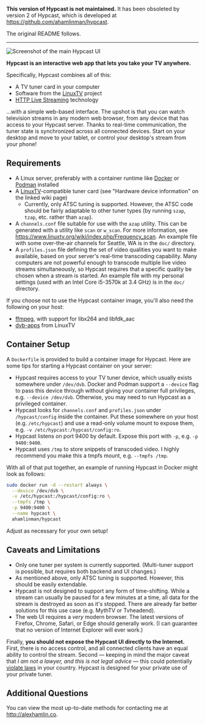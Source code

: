 **This version of Hypcast is not maintained.** It has been obsoleted by version
2 of Hypcast, which is developed at https://github.com/ahamlinman/hypcast.

The original README follows.

---

![Screenshot of the main Hypcast UI](/doc/screenshot.png)

**Hypcast is an interactive web app that lets you take your TV anywhere.**

Specifically, Hypcast combines all of this:

* A TV tuner card in your computer
* Software from the [LinuxTV] project
* [HTTP Live Streaming] technology

…with a simple web-based interface. The upshot is that you can watch television
streams in any modern web browser, from any device that has access to your
Hypcast server. Thanks to real-time communication, the tuner state is
synchronized across all connected devices. Start on your desktop and move to
your tablet, or control your desktop's stream from your phone!

[LinuxTV]: https://www.linuxtv.org/wiki/index.php/Main_Page
[HTTP Live Streaming]: https://en.wikipedia.org/wiki/HTTP_Live_Streaming

## Requirements

* A Linux server, preferably with a container runtime like [Docker] or [Podman]
  installed
* A [LinuxTV]-compatible tuner card (see "Hardware device information" on the
  linked wiki page)
  - Currently, only ATSC tuning is supported. However, the ATSC code should be
    fairly adaptable to other tuner types (by running `szap`, `tzap`, etc.
    rather than `azap`).
* A `channels.conf` file suitable for use with the `azap` utility. This can be
  generated with a utility like `scan` or `w_scan`. For more information, see
  https://www.linuxtv.org/wiki/index.php/Frequency_scan. An example file with
  some over-the-air channels for Seattle, WA is in the `doc/` directory.
* A `profiles.json` file defining the set of video qualities you want to make
  available, based on your server's real-time transcoding capability. Many
  computers are not powerful enough to transcode multiple live video streams
  simultaneously, so Hypcast requires that a specific quality be chosen when a
  stream is started. An example file with my personal settings (used with an
  Intel Core i5-3570k at 3.4 GHz) is in the `doc/` directory.

If you choose not to use the Hypcast container image, you'll also need the
following on your host:

* [ffmpeg], with support for libx264 and libfdk\_aac
* [dvb-apps] from LinuxTV

[Docker]: https://www.docker.com/community-edition
[Podman]: https://podman.io/
[ffmpeg]: https://www.ffmpeg.org/
[dvb-apps]: https://linuxtv.org/wiki/index.php/LinuxTV_dvb-apps

## Container Setup

A `Dockerfile` is provided to build a container image for Hypcast. Here are
some tips for starting a Hypcast container on your server:

* Hypcast requires access to your TV tuner device, which usually exists
  somewhere under `/dev/dvb`. Docker and Podman support a `--device` flag to
  pass this device through without giving your container full privileges, e.g.
  `--device /dev/dvb`. Otherwise, you may need to run Hypcast as a privileged
  container.
* Hypcast looks for `channels.conf` and `profiles.json` under `/hypcast/config`
  inside the container. Put these somewhere on your host (e.g. `/etc/hypcast`)
  and use a read-only volume mount to expose them, e.g.
  `-v /etc/hypcast:/hypcast/config:ro`.
* Hypcast listens on port 9400 by default. Expose this port with `-p`, e.g.
  `-p 9400:9400`.
* Hypcast uses `/tmp` to store snippets of transcoded video. I highly recommend
  you make this a tmpfs mount, e.g. `--tmpfs /tmp`.

With all of that put together, an example of running Hypcast in Docker might
look as follows:

```sh
sudo docker run -d --restart always \
  --device /dev/dvb \
  -v /etc/hypcast:/hypcast/config:ro \
  --tmpfs /tmp \
  -p 9400:9400 \
  --name hypcast \
  ahamlinman/hypcast
```

Adjust as necessary for your own setup!

[ahamlinman/hypcast]: https://hub.docker.com/r/ahamlinman/hypcast

## Caveats and Limitations

* Only one tuner per system is currently supported. (Multi-tuner support is
  possible, but requires both backend and UI changes.)
* As mentioned above, only ATSC tuning is supported. However, this should be
  easily extendable.
* Hypcast is not designed to support any form of time-shifting. While a stream
  can usually be paused for a few minutes at a time, all data for the stream is
  destroyed as soon as it's stopped. There are already far better solutions for
  this use case (e.g. MythTV or Tvheadend).
* The web UI requires a *very* modern browser. The latest versions of Firefox,
  Chrome, Safari, or Edge should generally work. (I can guarantee that no
  version of Internet Explorer will ever work.)

Finally, **you should not expose the Hypcast UI directly to the Internet.**
First, there is no access control, and all connected clients have an equal
ability to control the stream. Second — keeping in mind the major caveat that
_I am not a lawyer, and this is not legal advice_ — this could potentially
[violate laws][Aereo] in your country. Hypcast is designed for your private use
of your private tuner.

[Aereo]: https://en.wikipedia.org/wiki/American_Broadcasting_Cos._v._Aereo,_Inc.

## Additional Questions

You can view the most up-to-date methods for contacting me at
http://alexhamlin.co.
